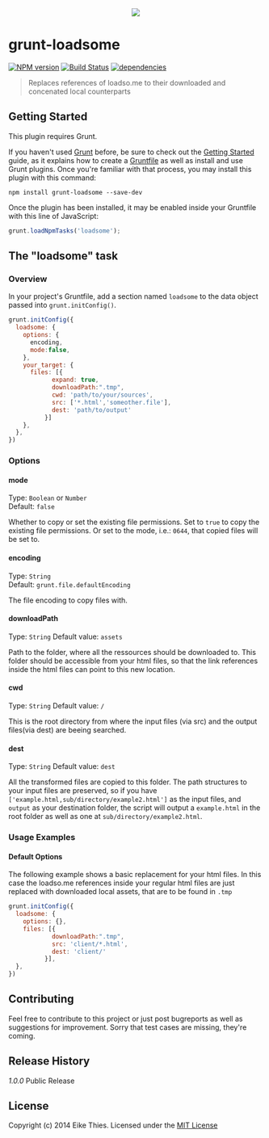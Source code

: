 <div style="text-align:center"><img src="https://www.loadso.me/static/assets/images/logo.png"></div>

# grunt-loadsome
[![NPM version](https://nodei.co/npm/grunt-loadsome.png?compact=true)](https://nodei.co/npm/grunt-loadsome/) [![Build Status](https://travis-ci.org/eikaramba/grunt-loadsome.svg)](https://travis-ci.org/eikaramba/grunt-loadsome) [![dependencies](https://david-dm.org/eikaramba/grunt-loadsome.png)](https://david-dm.org/eikaramba/grunt-loadsome)

> Replaces references of loadso.me to their downloaded and concenated local counterparts

## Getting Started
This plugin requires Grunt.

If you haven't used [Grunt](http://gruntjs.com/) before, be sure to check out the [Getting Started](http://gruntjs.com/getting-started) guide, as it explains how to create a [Gruntfile](http://gruntjs.com/sample-gruntfile) as well as install and use Grunt plugins. Once you're familiar with that process, you may install this plugin with this command:

```shell
npm install grunt-loadsome --save-dev
```

Once the plugin has been installed, it may be enabled inside your Gruntfile with this line of JavaScript:

```js
grunt.loadNpmTasks('loadsome');
```

## The "loadsome" task

### Overview
In your project's Gruntfile, add a section named `loadsome` to the data object passed into `grunt.initConfig()`.

```js
grunt.initConfig({
  loadsome: {
    options: {
      encoding,
      mode:false,
    },
    your_target: {
      files: [{
            expand: true,
            downloadPath:".tmp",
            cwd: 'path/to/your/sources',
            src: ['*.html','someother.file'],
            dest: 'path/to/output'
          }]
    },
  },
})
```

### Options

#### mode
Type: `Boolean` or `Number`  
Default: `false`

Whether to copy or set the existing file permissions. Set to `true` to copy the existing file permissions. Or set to the mode, i.e.: `0644`, that copied files will be set to.

#### encoding
Type: `String`  
Default: `grunt.file.defaultEncoding`

The file encoding to copy files with.

#### downloadPath
Type: `String`
Default value: `assets`

Path to the folder, where all the ressources should be downloaded to. This folder should be accessible from your html files, so that the link references inside the html files can point to this new location.

#### cwd
Type: `String`
Default value: `/`

This is the root directory from where the input files (via src) and the output files(via dest) are beeing searched.


#### dest
Type: `String`
Default value: `dest`

All the transformed files are copied to this folder. The path structures to your input files are preserved, so if you have `['example.html,sub/directory/example2.html']` as the input files, and `output` as your destination folder, the script will output a `example.html` in the root folder as well as one at `sub/directory/example2.html`.



### Usage Examples

#### Default Options
The following example shows a basic replacement for your html files. In this case the loadso.me references inside your regular html files are just replaced with downloaded local assets, that are to be found in `.tmp`

```js
grunt.initConfig({
  loadsome: {
    options: {},
    files: [{
            downloadPath:".tmp",
            src: 'client/*.html',
            dest: 'client/'
          }],
  },
})
```

## Contributing
Feel free to contribute to this project or just post bugreports as well as suggestions for improvement. Sorry that test cases are missing, they're coming.

## Release History
_1.0.0_ Public Release

## License
Copyright (c) 2014 Eike Thies. Licensed under the [MIT License](http://en.wikipedia.org/wiki/MIT_License)

[npm-url]: https://npmjs.org/package/grunt-loadsome
[npm-image]: https://badge.fury.io/js/grunt-loadsome.png

[travis-url]: http://travis-ci.org/eikaramba/grunt-loadsome
[travis-image]: https://secure.travis-ci.org/eikaramba/grunt-loadsome.png?branch=master

[coveralls-url]: https://coveralls.io/r/eikaramba/grunt-loadsome
[coveralls-image]: https://coveralls.io/repos/eikaramba/grunt-loadsome/badge.png

[depstat-url]: https://david-dm.org/eikaramba/grunt-loadsome
[depstat-image]: https://david-dm.org/eikaramba/grunt-loadsome.png
